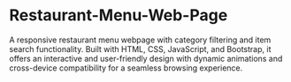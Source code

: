 # Restaurant-Menu-Web-Page
A responsive restaurant menu webpage with category filtering and item search functionality. Built with HTML, CSS, JavaScript, and Bootstrap, it offers an interactive and user-friendly design with dynamic animations and cross-device compatibility for a seamless browsing experience.
